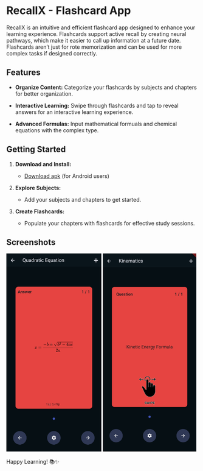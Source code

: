 # RecallX - Flashcard App

RecallX is an intuitive and efficient flashcard app designed to enhance your learning experience. Flashcards support active recall by creating neural pathways, which make it easier to call up information at a future date. Flashcards aren’t just for rote memorization and can be used for more complex tasks if designed correctly.

## Features

- **Organize Content:**
  Categorize your flashcards by subjects and chapters for better organization.

- **Interactive Learning:**
  Swipe through flashcards and tap to reveal answers for an interactive learning experience.

- **Advanced Formulas:**
  Input mathematical formuals and chemical equations with the complex type.

## Getting Started

1. **Download and Install:**
   - [Download apk](https://kewll.fun/recallX/recallX.apk) (for Android users)
2. **Explore Subjects:**

   - Add your subjects and chapters to get started.

3. **Create Flashcards:**
   - Populate your chapters with flashcards for effective study sessions.

## Screenshots

![FlashcardX Screenshot 1](./lib/assets/complex.png)
![FlashcardX Screenshot 2](./lib/assets/interactive.png)

Happy Learning! 📚✨
